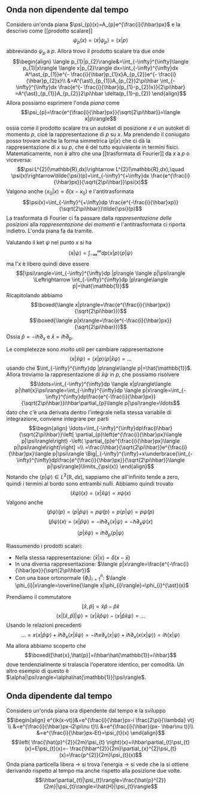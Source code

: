 ## Onda non dipendente dal tempo
Considero un'onda piana $\psi_{p}(x)=A_{p}e^{\frac{i}{\hbar}px}$ e la descrivo come [[prodotto scalare]]
$$\psi_{p}(x)=\langle x|\psi_{p}\rangle=\langle x|p\rangle$$
abbreviando $\psi_{p}$ a $p$. Allora trovo il prodotto scalare tra due onde
$$\begin{align}
\langle p_{1}|p_{2}\rangle&=\int_{-\infty}^{\infty}\langle p_{1}|x\rangle \langle x|p_{2}\rangle dx=\int_{-\infty}^{\infty}dx A^\ast_{p_{1}}e^{- \frac{i}{\hbar}p_{1}x}A_{p_{2}}e^{- \frac{i}{\hbar}p_{2}x}\\
	&=A^{\ast}_{p_{1}}A_{p_{2}}2\pi\hbar \int_{-\infty}^{\infty}dx \frac{e^{- \frac{i}{\hbar}(p_{1}-p_{2})x}}{2\pi\hbar} =A^{\ast}_{p_{1}}A_{p_{2}}2\pi\hbar \delta(p_{1}-p_{2})
\end{align}$$
Allora possiamo esprimere l'onda *piana* come
$$\psi_{p}=\frac{e^{\frac{i}{\hbar}px}}{\sqrt{2\pi\hbar}}=\langle x|p\rangle$$
ossia come il prodotto scalare tra un autoket di posizione $x$ e un autoket di momento $p$, cioè la rappresentazione di $p$ su $x$. Ma prendendo il coniugato posso trovare anche la forma simmetrica $\langle p|x\rangle$ che ci dà la rappresentazione di $x$ su $p$, che è del tutto equivalente in termini fisici. Matematicamente, non è altro che una [[trasformata di Fourier]] da $x$ a $p$ o viceversa:
$$\psi:L^{2}(\mathbb{R},dx)\rightarrow L^{2}(\mathbb{R},dx),\quad \psi(x)\rightarrow\tilde{\psi}(p)=\int_{-\infty}^{+\infty}dx \frac{e^{\frac{i}{\hbar}px}}{\sqrt{2\pi\hbar}}\psi(x)$$
Valgono anche $\langle x_{0}|x\rangle=\delta(x-x_{0})$ e l'antitrasformata
$$\psi(x)=\int_{-\infty}^{+\infty}dp \frac{e^{-\frac{i}{\hbar}xp}}{\sqrt{2\pi\hbar}}\tilde{\psi}(p)$$
La trasformata di Fourier ci fa passare dalla *rappresentazione delle posizioni* alla *rappresentazione dei momenti* e l'antitrasformata ci riporta indietro. L'onda piana fa da tramite.

Valutando il ket $\psi$ nel punto $x$ si ha
$$\langle x|\psi\rangle=\int_{-\infty}^{\infty}dp \langle x|p\rangle \langle p|\psi\rangle$$
ma l'$x$ è libero quindi deve essere
$$|\psi\rangle=\int_{-\infty}^{\infty}dp |p\rangle \langle p|\psi\rangle \Leftrightarrow \int_{-\infty}^{\infty}dp |p\rangle\langle p|=\hat{\mathbb{1}}$$
Ricapitolando abbiamo
$$\boxed{\langle x|p\rangle=\frac{e^{\frac{i}{\hbar}px}}{\sqrt{2\pi\hbar}}}$$
$$\boxed{\langle p|x\rangle=\frac{e^{-\frac{i}{\hbar}px}}{\sqrt{2\pi\hbar}}}$$
Ossia $\hat{p}=-i\hbar \partial_{x}$ e $\hat{x}=i\hbar\partial_{p}$.

Le completezze sono *molto utili* per cambiare rappresentazione
$$\langle x|\hat{x}\psi\rangle=\langle x|p\rangle \langle p|\hat{x}\psi\rangle=\ldots$$
usando che $\int_{-\infty}^{\infty}dp |p\rangle\langle p|=\hat{\mathbb{1}}$. Allora troviamo la rappresentazione di $\hat{x}\psi$ in $p$, che possiamo risolvere
$$\ldots=\int_{-\infty}^{\infty}dp \langle x|p\rangle\langle p|\hat{x}\psi\rangle=\int_{-\infty}^{\infty}dp \langle p|x\rangle=\int_{-\infty}^{\infty}dp\frac{e^{-\frac{i}{\hbar}px}}{\sqrt{2\pi\hbar}}i\hbar\partial_{p}\langle p|\psi\rangle=\ldots$$
dato che c'è una derivata dentro l'integrale nella stessa variabile di integrazione, conviene integrare per parti
$$\begin{align}
\ldots=\int_{-\infty}^{\infty}dp\frac{i\hbar}{\sqrt{2\pi\hbar}}\left[ \partial_{p}\left(e^{\frac{i}{\hbar}px}\langle p|\psi\rangle\right) -\left( \partial_{p}e^{\frac{i}{\hbar}px}\langle p|\psi\rangle\right)\right] =\\
=\frac{i\hbar}{\sqrt{2\pi\hbar}}e^{\frac{i}{\hbar}px}\langle p|\psi\rangle \Big|_{-\infty}^{\infty}+x\underbrace{\int_{-\infty}^{\infty}dp\frac{e^{\frac{i}{\hbar}px}}{\sqrt{2\pi\hbar}}\langle p|\psi\rangle}\limits_{\psi(x)}
\end{align}$$
Notando che $\langle p|\psi\rangle\in L^{2}(\mathbb{R},dx)$, sappiamo che all'infinito tende a zero, quindi i termini al bordo sono entrambi nulli. Abbiamo quindi trovato
$$(\hat{x}\psi)(x)=\langle x|\hat{x}\psi\rangle=x\psi(x)$$
Valgono anche
$$(\hat{p}\psi)(p)=\langle p|\hat{p}\psi\rangle=p\tilde{\psi}(p)=p\langle p|\psi\rangle=p\tilde{\psi}(p)$$
$$(\hat{p}\psi)(x)=\langle x|\hat{p}\psi\rangle=-i\hbar\partial_{x}\langle x|\psi\rangle=-\hbar\partial_{x}\psi(x)$$
$$\langle p|\hat{x}\psi\rangle=i\hbar\partial_{p}\langle p|\psi\rangle$$

Riassumendo i prodotti scalari:
- Nella stessa rappresentazione: $\langle \bar{x}|x\rangle=\delta(x-\bar{x})$
- In una diversa rappresentazione: $\langle p|x\rangle=\frac{e^{-\frac{i}{\hbar}px}}{\sqrt{2\pi\hbar}}$
- Con una base ortonormale $\{\phi_{i}\}_{i=1}^{n}$: $\langle \phi_{i}|x\rangle=\overline{\langle x|\phi_{i}\rangle}=\phi_{i}^{\ast}(x)$

Prendiamo il commutatore
$$[\hat{x},\hat{p}]=\hat{x}\hat{p}-\hat{p}\hat{x}$$
$$\langle x|[\hat{x},\hat{p}]|\psi\rangle=\langle x|\hat{x}\hat{p}\psi\rangle-\langle x|\hat{p}\hat{x}\psi\rangle=\ldots$$
Usando le relazioni precedenti
$$\ldots=x \langle x|\hat{p}\psi\rangle+i\hbar\partial_{x}\langle x|\hat{x}\psi\rangle=-i\hbar x\partial_{x}\langle x|\psi\rangle+i\hbar\partial_{x}(x \langle x|\psi\rangle)=i\hbar \langle x|\psi\rangle$$
Ma allora abbiamo scoperto che
$$\boxed{[\hat{x},\hat{p}]=i\hbar\hat{\mathbb{1}}=i\hbar}$$
dove tendenzialmente si tralascia l'operatore identico, per comodità. Un altro esempio di questo è $\alpha|\psi\rangle=\alpha\hat{\mathbb{1}}|\psi\rangle$.

## Onda dipendente dal tempo
Considero un'onda piana ora dipendente dal tempo e la sviluppo
$$\begin{align}
e^{ik(x-vt)}&=e^{\frac{i}{\hbar}px-i \frac{2\pi}{\lambda} vt} \\
&=e^{\frac{i}{\hbar}px-i2\pi\nu t}\\
&=e^{\frac{i}{\hbar}(px- \hbar\nu t)}\\
&=e^{\frac{i}{\hbar}px-Et}=\psi_{t}(x)
\end{align}$$
$$\left( \frac{\hat{p}^{2}}{2m}\psi_{t} \right)(x)=i\hbar\partial_{t}\psi_{t}(x)=E\psi_{t}(x)=- \frac{\hbar^{2}}{2m}\partial_{x}^{2}\psi_{t}(x)=\frac{p^{2}}{2m}\psi_{t}(x)$$
Onda piana particella libera -> si trova l'energia -> si vede che la si ottiene derivando rispetto al tempo ma anche rispetto alla posizione due volte.
$$i\hbar\partial_{t}|\psi_{t}\rangle=\frac{\hat{p}^{2}}{2m}|\psi_{t}\rangle=\hat{H}|\psi_{t}\rangle$$

